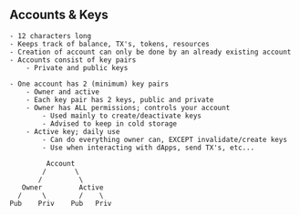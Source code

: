 Accounts & Keys
----------------
    - 12 characters long
    - Keeps track of balance, TX's, tokens, resources
    - Creation of account can only be done by an already existing account
    - Accounts consist of key pairs
        - Private and public keys

    - One account has 2 (minimum) key pairs
        - Owner and active
        - Each key pair has 2 keys, public and private
        - Owner has ALL permissions; controls your account
            - Used mainly to create/deactivate keys
            - Advised to keep in cold storage
        - Active key; daily use
            - Can do everything owner can, EXCEPT invalidate/create keys
            - Use when interacting with dApps, send TX's, etc...

             Account
            /       \
           /         \
       Owner         Active
      /     \        /    \
    Pub    Priv    Pub   Priv
